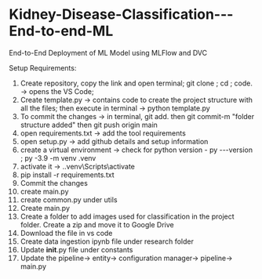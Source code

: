 # Kidney-Disease-Classification---End-to-end-ML
End-to-End Deployment of ML Model using MLFlow and DVC

Setup Requirements:


1) Create repository, copy the link and open terminal; git clone <paste the link>; cd <Project folder name>; code<space>. -> opens the VS Code;
2) Create template.py -> contains code to create the project structure with all the files; then execute in terminal -> python template.py
3) To commit the changes -> in terminal, git add<space>.   then git commit<space>-m "folder structure added"  then git push origin main
4) open requirements.txt -> add the tool requirements
5) open setup.py -> add github details and setup information
6) create a virtual environment -> check for python version -  py ---version ; py -3.9 -m venv .venv
7) activate it -> .\.venv\Scripts\activate
8) pip install -r requirements.txt
9) Commit the changes
10) create main.py
11) create common.py under utils
12) Create main.py
13) Create a folder to add images used for classification in the project folder. Create a zip and move it to Google Drive
14) Download the file in vs code
15) Create data ingestion ipynb file under research folder
16) Update __init__.py file under constants
17) Update the pipeline-> entity-> configuration manager-> pipeline-> main.py
